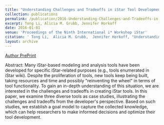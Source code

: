 ```yaml
---
title: "Understanding Challenges and Tradeoffs in iStar Tool Development"
collection: publications
permalink: /publication/2016-Understanding-Challenges-and-Tradeoffs-in-iStar-Tool-Development
excerpt: Tong Li, Alicia M. Grubb, Jennifer Horkoff
date: 2016-01-01
venue: 'Proceedings of the Ninth International i* Workshop iStar'
citation: ' Tong Li,  Alicia M. Grubb,  Jennifer Horkoff, "Understanding Challenges and Tradeoffs in iStar Tool Development." Proceedings of the Ninth International i* Workshop iStar, 2016.'
layout: archive
---
```

[Author PrePrint](http://www.cs.toronto.edu/~amgrubb/archive/iStar16Li.pdf)

Abstract: Many iStar-based modeling and analysis tools have been developed for specific iStar-related purposes (e.g., tools enumerated in iStar wiki). Despite the proliferation of tools, new tools keep being built, taking resources and time and possibly "reinventing the wheel" in terms of tool functionality. To gain an in-depth understanding of this situation, we are interested in the challenges and tradeoffs in creating iStar tools. In this paper, we examine three diverse tools as case studies, illustrating the challenges and tradeoffs from the developer's perspective. Based on such studies, we establish a goal model to capture the collected knowledge, which can help researchers to make informed decisions and optimize their tool development.
